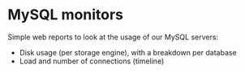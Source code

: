 # MySQL monitors

Simple web reports to look at the usage of our MySQL servers:
- Disk usage (per storage engine), with a breakdown per database
- Load and number of connections (timeline)
